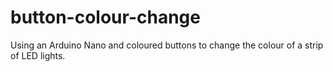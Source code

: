 # button-colour-change
Using an Arduino Nano and coloured buttons to change the colour of a strip of LED lights.
